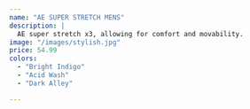 ```yaml
---
name: "AE SUPER STRETCH MENS"
description: |
  AE super stretch x3, allowing for comfort and movability.
image: "/images/stylish.jpg"
price: 54.99
colors:
  - "Bright Indigo"
  - "Acid Wash"
  - "Dark Alley"

---
```

